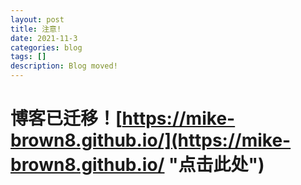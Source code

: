 ```yaml
---
layout: post
title: 注意!
date: 2021-11-3
categories: blog
tags: []
description: Blog moved!
---
```


<!-- 在此处编写文件，关闭前不要忘记保存！ -->
# 博客已迁移！[https://mike-brown8.github.io/](https://mike-brown8.github.io/ "点击此处") #